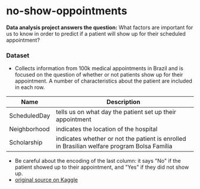 # no-show-oppointments
**Data analysis project answers the question:**
What factors are important for us to know in order to predict if a patient will show up for their scheduled appointment?

### Dataset 
- Collects information from 100k medical appointments in Brazil and is focused on the question of whether or not patients show up for their appointment.
A number of characteristics about the patient are included in each row.

| Name | Description |
| ------------ | ------------ |
| ScheduledDay | tells us on what day the patient set up their appointment |
|  Neighborhood | indicates the location of the hospital |
| Scholarship | indicates whether or not the patient is enrolled in Brasilian welfare program Bolsa Família |

- Be careful about the encoding of the last column: it says "No" if the patient showed up to their appointment, and "Yes" if they did not show up.
- [original source on Kaggle](https://www.kaggle.com/joniarroba/noshowappointments)
